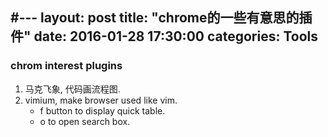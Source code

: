 #---
layout: post
title:  "chrome的一些有意思的插件"
date:   2016-01-28 17:30:00
categories: Tools
---
### chrom interest plugins
1. 马克飞象, 代码画流程图.
2. vimium, make browser used like vim.
    * f button to display quick table.
    * o to open search box.

